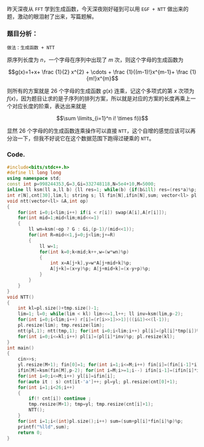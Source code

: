 昨天深夜从 $\texttt {FFT}$ 学到生成函数，今天深夜刚好碰到可以用 $\texttt {EGF + NTT}$ 做出来的题，激动的眼泪射了出来，写篇题解。

### 题目分析：

$\texttt {做法：生成函数 + NTT}$

原序列长度为 $n$，一个字母在序列中出现了 $m$ 次，则这个字母的生成函数为

$$g(x)=1+x+ \frac {1}{2} x^{2} + \cdots + \frac {1}{(m-1)!}x^{m-1}+ \frac {1}{m!}x^{m}$$

则所有的方案就是 $26$ 个字母的生成函数 $g(x)$ 连乘，记这个多项式的第 $x$ 次项为 $f(x)$，因为题目让求的是子序列的排列方案，所以就是对应的方案的长度再乘上一个对应长度的阶乘，表达出来就是

$$\sum \limits_{i=1}^n i! \times f(i)$$

显然 $26$ 个字母的的生成函数连乘操作可以直接 $\texttt {NTT}$，这个自增的感觉应该可以再分治一下，但我不好说它在这个数据范围下跑得过硬乘的 $\texttt {NTT}$。

### Code.

```cpp
#include<bits/stdc++.h>
#define ll long long
using namespace std;
const int p=998244353,G=3,Gi=332748118,N=5e4+10,M=5000;
inline ll ksm(ll a,ll b) {ll res=1; while(b) {if(b&1ll) res=(res*a)%p; a=(a*a)%p; b>>=1ll;} return res;}
int r[N],cnt[30],lim,l; string s; ll fin[N],ifin[N],sum; vector<ll> pl,tmp,yl;
void ntt(vector<ll> &A,int op)
{
	for(int i=0;i<lim;i++) if(i < r[i]) swap(A[i],A[r[i]]);
	for(int mid=1;mid<lim;mid<<=1)
	{
		ll wn=ksm(~op ? G : Gi,(p-1)/(mid<<1));
		for(int R=mid<<1,j=0;j<lim;j+=R)
		{
			ll w=1;
			for(int k=0;k<mid;k++,w=(w*wn)%p)
			{
				int x=A[j+k],y=w*A[j+mid+k]%p;
				A[j+k]=(x+y)%p; A[j+mid+k]=(x-y+p)%p;
			}
		}
	}
}
void NTT()
{
	int kl=pl.size()+tmp.size()-1;
	lim=1; l=0; while(lim < kl) lim<<=1,l++; ll inv=ksm(lim,p-2);
	for(int i=0;i<lim;i++) r[i]=(r[i>>1]>>1)|((i&1)<<(l-1));
	pl.resize(lim); tmp.resize(lim);
	ntt(pl,1); ntt(tmp,1); for(int i=0;i<lim;i++) pl[i]=(pl[i]*tmp[i])%p; ntt(pl,-1);
	for(int i=0;i<=kl;i++) pl[i]=(pl[i]*inv)%p; pl.resize(kl);
}
int main()
{
	cin>>s; 
	yl.resize(M+1); fin[0]=1; for(int i=1;i<=M;i++) fin[i]=(fin[i-1]*i)%p;
	ifin[M]=ksm(fin[M],p-2); for(int i=M;i>=1;i--) ifin[i-1]=(ifin[i]*i)%p;
	for(int i=0;i<=M;i++) yl[i]=ifin[i];
	for(auto it : s) cnt[it-'a']++; pl=yl; pl.resize(cnt[0]+1);
	for(int i=1;i<26;i++)
	{
		if(! cnt[i]) continue ; 
		tmp.resize(M+1); tmp=yl; tmp.resize(cnt[i]+1);
		NTT();
	}
	for(int i=1;i<(int)pl.size();i++) sum=(sum+pl[i]*fin[i]%p)%p;
	printf("%lld",sum);
	return 0;
}
```